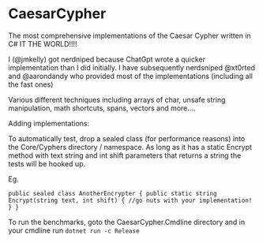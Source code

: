# CaesarCypher

The most comprehensive implementations of the Caesar Cypher written in C# IT THE WORLD!!!!

I (@jmkelly) got nerdniped because ChatGpt wrote a quicker implementation than I did initially.  I have subsequently nerdsniped @xt0rted and @aarondandy who provided most of the implementations (including all the fast ones)

Various different techniques including arrays of char, unsafe string manipulation, math shortcuts, spans, vectors and more....

Adding implementations:

To automatically test, drop a sealed class (for performance reasons) into the Core/Cyphers directory / namespace.  As long as it has a static Encrypt method with text string and int shift parameters that returns a string the tests will be hooked up.

Eg.

`public sealed class AnotherEncrypter {
    public static string Encrypt(string text, int shift)
    {
        //go nuts with your implementation!
    }
}`


To run the benchmarks, goto the CaesarCypher.Cmdline directory and in your cmdline run `dotnet run -c Release`
